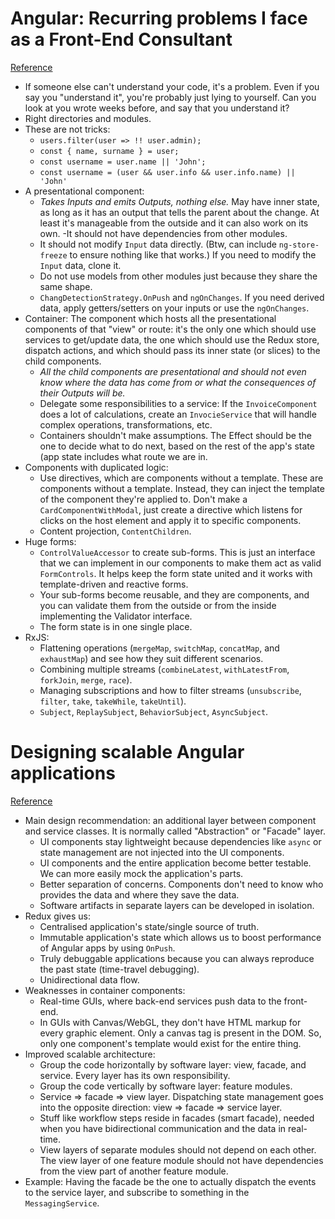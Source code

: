 # Angular: Recurring problems I face as a Front-End Consultant
[Reference](https://medium.com/@michelestieven/angular-recurring-problems-i-face-as-a-front-end-consultant-d2a9c1826a3a)

- If someone else can't understand your code, it's a problem. Even if you say you "understand it", you're probably just lying to yourself. Can you look at you wrote weeks before, and say that you understand it?
- Right directories and modules.
- These are not tricks:
  - `users.filter(user => !! user.admin);`
  - `const { name, surname } = user;`
  - `const username = user.name || 'John';`
  - `const username = (user && user.info && user.info.name) || 'John'`
- A presentational component:
  - *Takes Inputs and emits Outputs, nothing else.* May have inner state, as long as it has an output that tells the parent about the change. At least it's manageable from the outside and it can also work on its own.
  -It should not have dependencies from other modules.
  - It should not modify `Input` data directly. (Btw, can include `ng-store-freeze` to ensure nothing like that works.) If you need to modify the `Input` data, clone it.
  - Do not use models from other modules just because they share the same shape.
  - `ChangDetectionStrategy.OnPush` and `ngOnChanges`. If you need derived data, apply getters/setters on your inputs or use the `ngOnChanges`.
- Container: The component which hosts all the presentational components of that "view" or route: it's the only one which should use services to get/update data, the one which should use the Redux store, dispatch actions, and which should pass its inner state (or slices) to the child components.
  - *All the child components are presentational and should not even know where the data has come from or what the consequences of their Outputs will be.*
  - Delegate some responsibilities to a service: If the `InvoiceComponent` does a lot of calculations, create an `InvocieService` that will handle complex operations, transformations, etc.
  - Containers shouldn't make assumptions. The Effect should be the one to decide what to do next, based on the rest of the app's state (app state includes what route we are in.
- Components with duplicated logic:
  - Use directives, which are components without a template. These are components without a template. Instead, they can inject the template of the component they're applied to. Don't make a `CardComponentWithModal`, just create a directive which listens for clicks on the host element and apply it to specific components.
  - Content projection, `ContentChildren`.
- Huge forms:
  - `ControlValueAccessor` to create sub-forms. This is just an interface that we can implement in our components to make them act as valid `FormControls`. It helps keep the form state united and it works with template-driven and reactive forms.
  - Your sub-forms become reusable, and they are components, and you can validate them from the outside or from the inside implementing the Validator interface.
  - The form state is in one single place.
- RxJS:
  - Flattening operations (`mergeMap`, `switchMap`, `concatMap`, and `exhaustMap`) and see how they suit different scenarios.
  - Combining multiple streams (`combineLatest`, `withLatestFrom`, `forkJoin`, `merge`, `race`).
  - Managing subscriptions and how to filter streams (`unsubscribe`, `filter`, `take`, `takeWhile`, `takeUntil`).
  - `Subject`, `ReplaySubject`, `BehaviorSubject`, `AsyncSubject`.

# Designing scalable Angular applications
[Reference](https://medium.com/@OlegVaraksin/designing-scalable-angular-applications-6629b5158277)

- Main design recommendation: an additional layer between component and service classes. It is normally called "Abstraction" or "Facade" layer.
  - UI components stay lightweight because dependencies like `async` or state management are not injected into the UI components.
  - UI components and the entire application become better testable. We can more easily mock the application's parts.
  - Better separation of concerns. Components don't need to know who provides the data and where they save the data.
  - Software artifacts in separate layers can be developed in isolation.
- Redux gives us:
  - Centralised application's state/single source of truth.
  - Immutable application's state which allows us to boost performance of Angular apps by using `OnPush`.
  - Truly debuggable applications because you can always reproduce the past state (time-travel debugging).
  - Unidirectional data flow.
- Weaknesses in container components:
  - Real-time GUIs, where back-end services push data to the front-end.
  - In GUIs with Canvas/WebGL, they don't have HTML markup for every graphic element. Only a canvas tag is present in the DOM. So, only one component's template would exist for the entire thing.
- Improved scalable architecture:
  - Group the code horizontally by software layer: view, facade, and service. Every layer has its own responsibility.
  - Group the code vertically by software layer: feature modules.
  - Service => facade => view layer. Dispatching state management goes into the opposite direction: view => facade => service layer.
  - Stuff like workflow steps reside in facades (smart facade), needed when you have bidirectional communication and the data in real-time.
  - View layers of separate modules should not depend on each other. The view layer of one feature module should not have dependencies from the view part of another feature module.
- Example: Having the facade be the one to actually dispatch the events to the service layer, and subscribe to something in the `MessagingService`.
